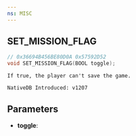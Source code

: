```yaml
---
ns: MISC
---
```

## SET_MISSION_FLAG

```c
// 0x36694B456BE80D0A 0x57592D52
void SET_MISSION_FLAG(BOOL toggle);
```

```
If true, the player can't save the game.

NativeDB Introduced: v1207
```

## Parameters
* **toggle**:
